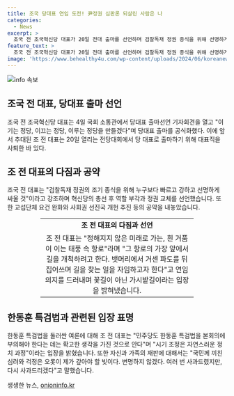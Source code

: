```yaml
---
title: 조국 당대표 연임 도전! 尹정권 심판론 되살린 사람은 나
categories:
  - News
excerpt: >
  조국 전 조국혁신당 대표가 20일 전대 출마를 선언하며 검찰독재 정권 종식을 위해 선명하게 싸울 것이라고 밝혔다. 이에 대한 기자회견에서는 당 대표 출마 공식화와 함께 혁신당의 미래 비전, 개헌 추진 등에 대한 다짐을 전했다. 또한, 한동훈 특검법과 자신의 재판 상황에 대한 입장을 밝히며 국민에 대한 사과와 심려를 표명했다. 이에 전당대회를 앞둔 당 대표 출마를 위해 대표직을 사퇴하였다.
feature_text: >
  조국 전 조국혁신당 대표가 20일 전대 출마를 선언하며 검찰독재 정권 종식을 위해 선명하게 싸울 것이라고 밝혔다. 이에 대한 기자회견에서는 당 대표 출마 공식화와 함께 혁신당의 미래 비전, 개헌 추진 등에 대한 다짐을 전했다. 또한, 한동훈 특검법과 자신의 재판 상황에 대한 입장을 밝히며 국민에 대한 사과와 심려를 표명했다. 이에 전당대회를 앞둔 당 대표 출마를 위해 대표직을 사퇴하였다.
image: 'https://www.behealthy4u.com/wp-content/uploads/2024/06/koreanews.jpg'
---
```


<p><img src="https://www.behealthy4u.com/wp-content/uploads/2024/06/koreanews.jpg" alt="info 속보" /></p>

<h2 data-ke-size="size26">조국 전 대표, 당대표 출마 선언</h2>

<p data-ke-size="size16">조국 전 조국혁신당 대표는 4일 국회 소통관에서 당대표 출마선언 기자회견을 열고 "이기는 정당, 이끄는 정당, 이루는 정당을 만들겠다"며 당대표 출마를 공식화했다. 이에 앞서 추대된 조 전 대표는 20일 열리는 전당대회에서 당 대표로 출마하기 위해 대표직을 사퇴한 바 있다.</p>

<h2 data-ke-size="size26">조 전 대표의 다짐과 공약</h2>

<p data-ke-size="size16">조국 전 대표는 "검찰독재 정권의 조기 종식을 위해 누구보다 빠르고 강하고 선명하게 싸울 것"이라고 강조하며 혁신당의 총선 후 역할 부각과 정권 교체를 선언했습니다. 또한 교섭단체 요건 완화와 사회권 선진국 개헌 추진 등의 공약을 내놓았습니다.</p>

<table style="width: 70%; margin-left: auto; margin-right: auto;">
<tbody>
<tr>
<td style="text-align: center; height: 17px;"><b>조 전 대표의 다짐과 선언</b></td>
</tr>
<tr>
<td style="text-align: center; height: 17px;">조 전 대표는 "정해지지 않은 미래로 가는, 흰 거품이 이는 태풍 속 항로"라며 "그 항로의 가장 앞에서 길을 개척하려고 한다. 뱃머리에서 거센 파도를 뒤집어쓰며 길을 찾는 일을 자임하고자 한다"고 연임 의지를 드러내며 꽃길이 아닌 가시밭길이라는 입장을 밝혀냈습니다.</td>
</tr>
</tbody>
</table>

<h2 data-ke-size="size26">한동훈 특검법과 관련된 입장 표명</h2>

<p data-ke-size="size16">한동훈 특검법을 둘러싼 여론에 대해 조 전 대표는 "민주당도 한동훈 특검법을 본회의에 부의해야 한다는 데는 확고한 생각을 가진 것으로 안다"며 "시기 조정은 자연스러운 정치 과정"이라는 입장을 밝혔습니다. 또한 자신과 가족의 재판에 대해서는 "국민께 끼친 심려와 걱정은 오롯이 제가 갚아야 할 빚이다. 변명하지 않겠다. 여러 번 사과드렸지만, 다시 사과드리겠다"고 말했습니다.</p>
생생한 뉴스, <a href="https://onioninfo.kr" rel="dofollow">onioninfo.kr</a>


